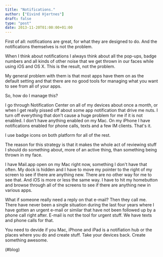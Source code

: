 ```yaml
---
title: "Notifications."
author: ["Eivind Hjertnes"]
draft: false
type: "post"
date: 2013-11-20T01:00:00+01:00
---
```


First of all: notifications are great, for what they are designed to do.
And the notifications themselves is not the problem.

When I think about notifications I always think about all the pop-ups,
badge numbers and all kinds of other noise that we get thrown in our
faces while using iOS and OS X. This is the result, not the problem.

My general problem with them is that most apps have them on as the
default setting and that there are no good tools for managing what you
want to see from all of your apps.

So, how do I manage this?

I go through Notification Center on all of my devices about once a
month, or when I get really pissed off about some app notification that
drive me nuts. I turn off everything that don't cause a huge problem for
me if it is not enabled. I don't have anything enabled on my Mac. On my
iPhone I have notifications enabled for phone calls, texts and a few IM
clients. That's it.

I use badge icons on both platform for all of the rest.

The reason for this strategy is that it makes the whole act of reviewing
stuff I should do something about, more of an active thing, than
something being thrown in my face.

I have Mail.app open on my Mac right now, something I don't have that
often. My dock is hidden and I have to move my pointer to the right of
my screen to see if there are anything new. There are no other way for
me to see that. And iOS is more or less the same way. I have to hit my
homebutton and browse through all of the screens to see if there are
anything new in various apps.

What if someone really need a reply on that e-mail? Then they call me.
There have never been a single situation during the last four years
where I have gotten an urgent e-mail or similar that have not been
followed up by a phone call right after. E-mail is not the tool for
urgent stuff. We have texts and phone calls for that.

You need to devide if you Mac, iPhone and iPad is a notifiation hub or
the places where you do and create stuff. Take your devices back. Create
something awesome.

(#blog)
